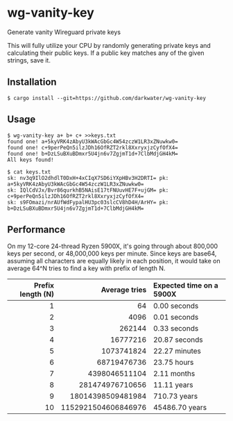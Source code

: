 # wg-vanity-key

Generate vanity Wireguard private keys

This will fully utilize your CPU by randomly generating private keys and
calculating their public keys. If a public key matches any of the given strings,
save it.

## Installation

```
$ cargo install --git=https://github.com/darkwater/wg-vanity-key
```

## Usage

```
$ wg-vanity-key a+ b+ c+ >>keys.txt
found one! a+5kyVRK4zAbyU3kWAcGbGc4W54zczW1LR3xZNuwkw0=
found one! c+9perPeQn5ilzJDh16OfRZT2rkl8XxryxjzCyfOfX4=
found one! b+DzLSuBXuBDmxr5U4jn6v7ZgjmT1d+7ClbMdjGH4kM=
All keys found!

$ cat keys.txt
sk: nv3q9IlO2dhdlT0DxH+4xCIqX7SD6iYXpHBv3H2DRTI= pk: a+5kyVRK4zAbyU3kWAcGbGc4W54zczW1LR3xZNuwkw0=
sk: IQlCdVJx/Bvr86qurkhB5NAisE17tFNUuvHE7F+ujGM= pk: c+9perPeQn5ilzJDh16OfRZT2rkl8XxryxjzCyfOfX4=
sk: s9FOmazi/nrAUfWdFypalHU3pc03slcCV8hD4H/ArHY= pk: b+DzLSuBXuBDmxr5U4jn6v7ZgjmT1d+7ClbMdjGH4kM=
```

## Performance

On my 12-core 24-thread Ryzen 5900X, it's going through about 800,000 keys per
second, or 48,000,000 keys per minute. Since keys are base64, assuming all
characters are equally likely in each position, it would take on average 64^N
tries to find a key with prefix of length N.

| Prefix length (N) |       Average tries | Expected time on a 5900X |
|------------------:|--------------------:|:-------------------------|
|                 1 |                  64 | 0.00 seconds             |
|                 2 |                4096 | 0.01 seconds             |
|                 3 |              262144 | 0.33 seconds             |
|                 4 |            16777216 | 20.87 seconds            |
|                 5 |          1073741824 | 22.27 minutes            |
|                 6 |         68719476736 | 23.75 hours              |
|                 7 |       4398046511104 | 2.11 months              |
|                 8 |     281474976710656 | 11.11 years              |
|                 9 |   18014398509481984 | 710.73 years             |
|                10 | 1152921504606846976 | 45486.70 years           |
